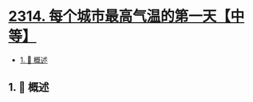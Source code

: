 # [2314. 每个城市最高气温的第一天【中等】](https://github.com/Tdahuyou/TNotes.leetcode/tree/main/notes/2314.%20%E6%AF%8F%E4%B8%AA%E5%9F%8E%E5%B8%82%E6%9C%80%E9%AB%98%E6%B0%94%E6%B8%A9%E7%9A%84%E7%AC%AC%E4%B8%80%E5%A4%A9%E3%80%90%E4%B8%AD%E7%AD%89%E3%80%91)

<!-- region:toc -->

- [1. 📝 概述](#1--概述)

<!-- endregion:toc -->

## 1. 📝 概述
